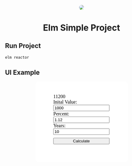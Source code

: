 <div align="center">
  <img src="https://duckduckgo.com/i/ae020a78.png" style="border-radius: 10px; width: 100px" />
  <h1>Elm Simple Project</h1>
</div>

## Run Project

```bash
elm reactor
```

## UI Example

<div align="center">
  <img src="./public/example.png" style="border-radius: 10px;" />
</div>
